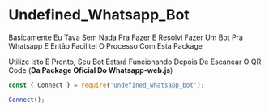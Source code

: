 
# Undefined_Whatsapp_Bot

Basicamente Eu Tava Sem Nada Pra Fazer E Resolvi Fazer Um Bot Pra Whatsapp E Então Facilitei O Processo Com Esta Package


Utilize Isto E Pronto, Seu Bot Estará Funcionando Depois De Escanear O QR Code (**Da Package Oficial Do Whatsapp-web.js**)
```js
const { Connect } = require('undefined_whatsapp_bot');

Connect();
```
